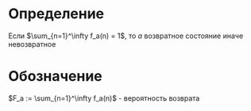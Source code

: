 # Определение
Если $\sum_{n=1}^\infty f_a(n) = 1$, то $a$ возвратное состояние
иначе невозвратное

# Обозначение
$F_a := \sum_{n=1}^\infty f_a(n)$ - вероятность возврата